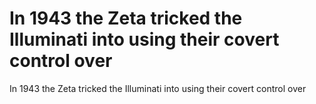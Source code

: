 # In 1943 the Zeta tricked the Illuminati into using their covert control over

In 1943 the Zeta tricked the Illuminati into using their covert control over